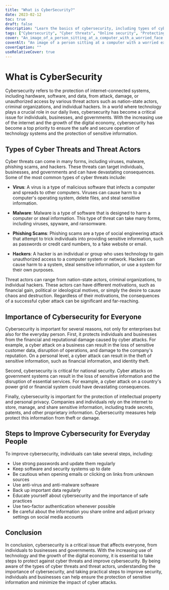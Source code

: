 ```yaml
---
title: "What is CyberSecurity?"
date: 2023-02-12
toc: true
draft: false
description: "Learn the basics of cybersecurity, including types of cyber threats, the importance of cybersecurity, and steps to improve online security."
tags: ["Cybersecurity", "Cyber threats", "Online security", "Protecting data", "Virus", "Malware", "Phishing scams", "Hackers", "National security", "Intellectual property", "Personal privacy"]
cover: "An_image_of_a_person_sitting_at_a_computer_with_a_worried_face.png"
coverAlt: "An image of a person sitting at a computer with a worried expression while a hacker or cybercriminal is shown on the screen, representing the dangers of cyber threats and the importance of cybersecurity"
coverCaption: ""
useRelativeCover: true
---
```


# What is CyberSecurity

Cybersecurity refers to the protection of internet-connected systems, including hardware, software, and data, from attack, damage, or unauthorized access by various threat actors such as nation-state actors, criminal organizations, and individual hackers. In a world where technology plays a crucial role in our daily lives, cybersecurity has become a critical issue for individuals, businesses, and governments. With the increasing use of the internet and the growth of the digital economy, cybersecurity has become a top priority to ensure the safe and secure operation of technology systems and the protection of sensitive information.

## Types of Cyber Threats and Threat Actors

Cyber threats can come in many forms, including viruses, malware, phishing scams, and hackers. These threats can target individuals, businesses, and governments and can have devastating consequences. Some of the most common types of cyber threats include:

- **Virus**: A virus is a type of malicious software that infects a computer and spreads to other computers. Viruses can cause harm to a computer's operating system, delete files, and steal sensitive information.

- **Malware**: Malware is a type of software that is designed to harm a computer or steal information. This type of threat can take many forms, including viruses, spyware, and ransomware.

- **Phishing Scams**: Phishing scams are a type of social engineering attack that attempt to trick individuals into providing sensitive information, such as passwords or credit card numbers, to a fake website or email.

- **Hackers**: A hacker is an individual or group who uses technology to gain unauthorized access to a computer system or network. Hackers can cause harm to a system, steal sensitive information, or use a system for their own purposes.

Threat actors can range from nation-state actors, criminal organizations, to individual hackers. These actors can have different motivations, such as financial gain, political or ideological motives, or simply the desire to cause chaos and destruction. Regardless of their motivations, the consequences of a successful cyber attack can be significant and far-reaching.

## Importance of Cybersecurity for Everyone

Cybersecurity is important for several reasons, not only for enterprises but also for the everyday person. First, it protects individuals and businesses from the financial and reputational damage caused by cyber attacks. For example, a cyber attack on a business can result in the loss of sensitive customer data, disruption of operations, and damage to the company's reputation. On a personal level, a cyber attack can result in the theft of sensitive information, such as financial information, and identity theft.

Second, cybersecurity is critical for national security. Cyber attacks on government systems can result in the loss of sensitive information and the disruption of essential services. For example, a cyber attack on a country's power grid or financial system could have devastating consequences.

Finally, cybersecurity is important for the protection of intellectual property and personal privacy. Companies and individuals rely on the internet to store, manage, and share sensitive information, including trade secrets, patents, and other proprietary information. Cybersecurity measures help protect this information from theft or damage.

## Steps to Improve Cybersecurity for Everyday People

To improve cybersecurity, individuals can take several steps, including:

- Use strong passwords and update them regularly
- Keep software and security systems up to date
- Be cautious when opening emails or clicking on links from unknown sources
- Use anti-virus and anti-malware software
- Back up important data regularly
- Educate yourself about cybersecurity and the importance of safe practices
- Use two-factor authentication whenever possible
- Be careful about the information you share online and adjust privacy settings on social media accounts

## Conclusion

In conclusion, cybersecurity is a critical issue that affects everyone, from individuals to businesses and governments. With the increasing use of technology and the growth of the digital economy, it is essential to take steps to protect against cyber threats and improve cybersecurity. By being aware of the types of cyber threats and threat actors, understanding the importance of cybersecurity, and taking practical steps to improve security, individuals and businesses can help ensure the protection of sensitive information and minimize the impact of cyber attacks.
